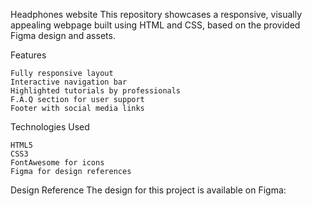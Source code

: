 Headphones website 
This repository showcases a responsive, visually appealing webpage built using HTML and CSS, based on the provided Figma design and assets.

Features

    Fully responsive layout
    Interactive navigation bar
    Highlighted tutorials by professionals
    F.A.Q section for user support
    Footer with social media links

Technologies Used

    HTML5
    CSS3
    FontAwesome for icons
    Figma for design references

Design Reference
The design for this project is available on Figma:
